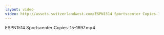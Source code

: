 ```yaml
---
layout: video
video: http://assets.switzerlandwest.com/ESPN1514 Sportscenter Copies-15-1997.mp4
---
```

ESPN1514 Sportscenter Copies-15-1997.mp4

